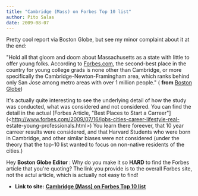 ```yaml
---
title: "Cambridge (Mass) on Forbes Top 10 list"
author: Pito Salas
date: 2009-08-07
---
```




Pretty cool report via Boston Globe, but see my minor complaint about it at
the end:

"Hold all that gloom and doom about Massachusetts as a state with little to
offer young folks. According to [Forbes.com](<http://forbes.com/>), the
second-best place in the country for young college grads is none other than
Cambridge, or more specifically the Cambridge-Newton-Framingham area, which
ranks behind only San Jose among metro areas with over 1 million people." (
**from** [Boston
Globe](<http://www.boston.com/bostonglobe/editorial_opinion/editorials/articles/2009/08/07/cambridge_the_land_of_tech_and_honey/>))

It's actually quite interesting to see the underlying detail of how the study
was conducted, what was considered and not considered. You can find the detail
in the actual [Forbes Article, "Best Places to Start a
Carreer"](<http://www.forbes.com/2009/07/16/jobs-cities-career-lifestyle-real-
estate-young-professionals.html>) You learn there foreever, that 10 year
carreer results were considered, and that Harvard Students who were born in
Cambridge, and other similar biases were not considered (under the theory that
the top-10 list wanted to focus on non-native residents of the cities.)

Hey **Boston Globe Editor** : Why do you make it so **HARD** to find the
Forbes article that you're quoting? The link you provide is to the overall
Forbes site, not the actul article, which is actually not easy to find!


* **Link to site:** **[Cambridge (Mass) on Forbes Top 10 list](None)**
